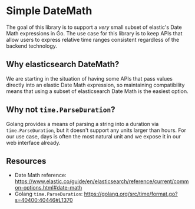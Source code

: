 # Simple DateMath

The goal of this library is to support a *very* small subset of elastic's
Date Math expressions in Go. The use case for this library is to keep APIs
that allow users to express relative time ranges consistent regardless of
the backend technology.

## Why elasticsearch DateMath?
We are starting in the situation of having some APIs that pass values
directly into an elastic Date Math expression, so maintaining
compatibility means that using a subset of elasticsearch Date Math is the
easiest option.

## Why not `time.ParseDuration`?

Golang provides a means of parsing a string into a duration via
`time.ParseDuration`, but it doesn't support any units larger than hours.
For our use case, days is often the most natural unit and we expose it in
our web interface already.

## Resources

* Date Math reference: https://www.elastic.co/guide/en/elasticsearch/reference/current/common-options.html#date-math
* Golang `time.ParseDuration`: https://golang.org/src/time/format.go?s=40400:40446#L1370
